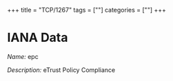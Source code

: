 +++
title = "TCP/1267"
tags = [""]
categories = [""]
+++

# IANA Data

_Name:_ epc

_Description:_ eTrust Policy Compliance

